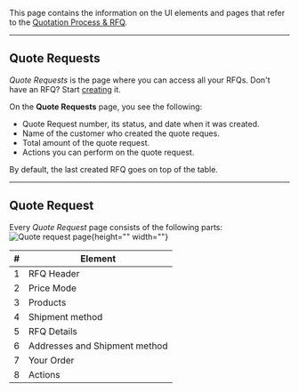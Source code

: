 This page contains the information on the UI elements and pages that refer to the [Quotation Process & RFQ](https://documentation.spryker.com/docs/quotation-process-rfq-201907).
***
## Quote Requests
*Quote Requests* is the page where you can access all your RFQs. Don't have an RFQ? Start [creating](https://documentation.spryker.com/docs/creating-rfq-shop-guide) it.

On the **Quote Requests** page, you see the following:

* Quote Request number, its status, and date when it was created.
* Name of the customer who created the quote reques.
* Total amount of the quote request.
* Actions you can perform on the quote request.

By default, the last created RFQ goes on top of the table.
***
## Quote Request

Every *Quote Request* page consists of the following parts:
![Quote request page](https://spryker.s3.eu-central-1.amazonaws.com/docs/User+Guides/Shop+User+Guides/RFQ/Shop+Guide+-+Request+for+Quote:+Reference+Information/create-rfq.png){height="" width=""}

| # | Element |
|---|---|
| 1 | RFQ Header |
| 2 | Price Mode |
| 3 | Products | 
| 4 | Shipment method  |
| 5 | RFQ Details | 
| 6 | Addresses and Shipment method | 
| 7 | Your Order | 
| 8 | Actions |

<!-- Last review date: Aug 1, 2019 -->